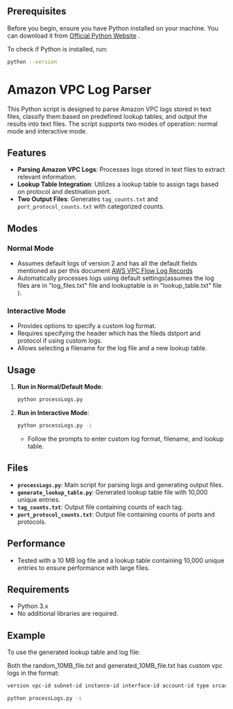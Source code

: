 ## Prerequisites

Before you begin, ensure you have Python installed on your machine. You can download it from [Official Python Website](https://www.python.org/downloads/) .

To check if Python is installed, run:

```bash
python --version
```


# Amazon VPC Log Parser

This Python script is designed to parse Amazon VPC logs stored in text files, classify them based on predefined lookup tables, and output the results into text files. The script supports two modes of operation: normal mode and interactive mode.

## Features

- **Parsing Amazon VPC Logs**: Processes logs stored in text files to extract relevant information.
- **Lookup Table Integration**: Utilizes a lookup table to assign tags based on protocol and destination port.
- **Two Output Files**: Generates `tag_counts.txt` and `port_protocol_counts.txt` with categorized counts.

## Modes

### Normal Mode

- Assumes default logs of version 2 and has all the default fields mentioned as per this document [AWS VPC Flow Log Records](https://docs.aws.amazon.com/vpc/latest/userguide/flow-log-records.html)
- Automatically processes logs using default settings(assumes the log files are in "log_files.txt" file and lookuptable is in "lookup_table.txt" file ).

### Interactive Mode

- Provides options to specify a custom log format.
- Requires specifying the header which has the fileds dstport and protocol if using custom logs.
- Allows selecting a filename for the log file and a new lookup table.

## Usage

1. **Run in Normal/Default Mode**:
    ```bash
    python processLogs.py 
    ```

2. **Run in Interactive Mode**:
    ```bash
    python processLogs.py -i
    ```
    - Follow the prompts to enter custom log format, filename, and lookup table.

## Files

- **`processLogs.py`**: Main script for parsing logs and generating output files.
- **`generate_lookup_table.py`**: Generated lookup table file with 10,000 unique entries.
- **`tag_counts.txt`**: Output file containing counts of each tag.
- **`port_protocol_counts.txt`**: Output file containing counts of ports and protocols.

## Performance

- Tested with a 10 MB log file and a lookup table containing 10,000 unique entries to ensure performance with large files.

## Requirements

- Python 3.x
- No additional libraries are required.

## Example

To use the generated lookup table and log file:

Both the random_10MB_file.txt and generated_10MB_file.txt has custom vpc logs in the format: 

```bash
version vpc-id subnet-id instance-id interface-id account-id type srcaddr dstaddr srcport dstport pkt-srcaddr pkt-dstaddr protocol bytes packets start end action tcp-flags log-status
```

```bash
python processLogs.py -i
